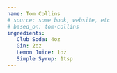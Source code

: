 ```yaml
---
name: Tom Collins
# source: some book, website, etc
# based_on: tom-collins
ingredients:
   Club Soda: 4oz
   Gin: 2oz
   Lemon Juice: 1oz
   Simple Syrup: 1tsp
---
```

